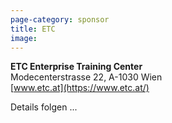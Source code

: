 ```yaml
---
page-category: sponsor
title: ETC
image: 
---
```


**ETC Enterprise Training Center**<br/>
Modecenterstrasse 22, A-1030 Wien<br/>
[www.etc.at](https://www.etc.at/)

Details folgen ...